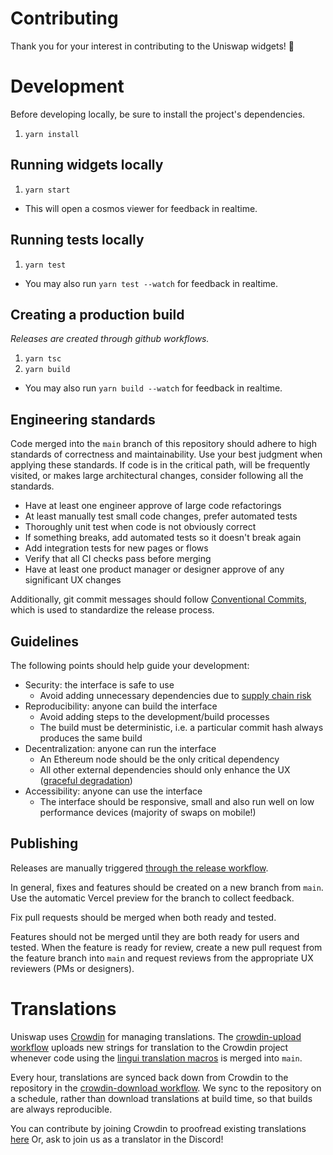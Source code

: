 
# Contributing

Thank you for your interest in contributing to the Uniswap widgets! 🦄

# Development

Before developing locally, be sure to install the project's dependencies.

1. `yarn install`

## Running widgets locally

1. `yarn start`
- This will open a cosmos viewer for feedback in realtime.

## Running tests locally

1. `yarn test`
- You may also run `yarn test --watch` for feedback in realtime.

## Creating a production build

_Releases are created through github workflows._

1. `yarn tsc`
1. `yarn build`
- You may also run `yarn build --watch` for feedback in realtime.

## Engineering standards

Code merged into the `main` branch of this repository should adhere to high standards of correctness and maintainability. 
Use your best judgment when applying these standards.
If code is in the critical path, will be frequently visited, or makes large architectural changes, consider following all the standards.

- Have at least one engineer approve of large code refactorings
- At least manually test small code changes, prefer automated tests
- Thoroughly unit test when code is not obviously correct
- If something breaks, add automated tests so it doesn't break again
- Add integration tests for new pages or flows
- Verify that all CI checks pass before merging
- Have at least one product manager or designer approve of any significant UX changes

Additionally, git commit messages should follow [Conventional Commits](https://conventionalcommits.org), which is used to standardize the release process.

## Guidelines

The following points should help guide your development:

- Security: the interface is safe to use
  - Avoid adding unnecessary dependencies due to [supply chain risk](https://github.com/LavaMoat/lavamoat#further-reading-on-software-supplychain-security)
- Reproducibility: anyone can build the interface
  - Avoid adding steps to the development/build processes
  - The build must be deterministic, i.e. a particular commit hash always produces the same build
- Decentralization: anyone can run the interface
  - An Ethereum node should be the only critical dependency 
  - All other external dependencies should only enhance the UX ([graceful degradation](https://developer.mozilla.org/en-US/docs/Glossary/Graceful_degradation))
- Accessibility: anyone can use the interface
  - The interface should be responsive, small and also run well on low performance devices (majority of swaps on mobile!)

## Publishing

Releases are manually triggered [through the release workflow](https://github.com/Uniswap/uniswap-interface/actions/workflows/release.yaml).

In general, fixes and features should be created on a new branch from `main`.
Use the automatic Vercel preview for the branch to collect feedback.  

Fix pull requests should be merged when both ready and tested. 

Features should not be merged until they are both ready for users and tested.
When the feature is ready for review, create a new pull request from the feature branch into `main` and request reviews from the appropriate UX reviewers (PMs or designers).

# Translations

Uniswap uses [Crowdin](https://crowdin.com/project/uniswap-interface) for managing translations. 
The [crowdin-upload workflow](./.github/workflows/crowdin-upload.yaml) uploads new strings for translation to the Crowdin project whenever code using the [lingui translation macros](https://lingui.js.org/ref/macro.html) is merged into `main`.

Every hour, translations are synced back down from Crowdin to the repository in the [crowdin-download workflow](./.github/workflows/crowdin-download.yaml).
We sync to the repository on a schedule, rather than download translations at build time, so that builds are always reproducible.

You can contribute by joining Crowdin to proofread existing translations [here](https://crowdin.com/project/uniswap-interface/invite?d=93i5n413q403t4g473p443o4c3t2g3s21343u2c3n403l4b3v2735353i4g4k4l4g453j4g4o4j4e4k4b323l4a3h463s4g453q443m4e3t2b303s2a35353l403o443v293e303k4g4n4r4g483i4g4r4j4e4o473i5n4a3t463t4o4)
Or, ask to join us as a translator in the Discord!
